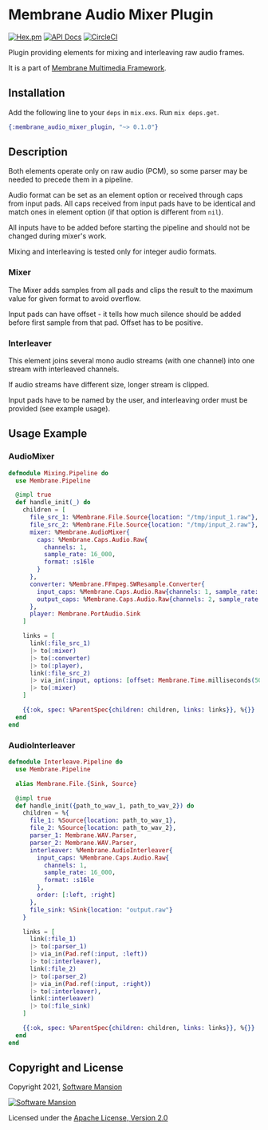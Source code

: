 # Membrane Audio Mixer Plugin

[![Hex.pm](https://img.shields.io/hexpm/v/membrane_audio_mixer_plugin.svg)](https://hex.pm/packages/membrane_audio_mixer_plugin)
[![API Docs](https://img.shields.io/badge/api-docs-yellow.svg?style=flat)](https://hexdocs.pm/membrane_audio_mixer_plugin/)
[![CircleCI](https://circleci.com/gh/membraneframework/membrane_audio_mixer_plugin.svg?style=svg)](https://circleci.com/gh/membraneframework/membrane_audio_mixer_plugin)

Plugin providing elements for mixing and interleaving raw audio frames.

It is a part of [Membrane Multimedia Framework](https://membraneframework.org).

## Installation

Add the following line to your `deps` in `mix.exs`. Run `mix deps.get`.

```elixir
{:membrane_audio_mixer_plugin, "~> 0.1.0"}
```

## Description

Both elements operate only on raw audio (PCM), so some parser may be needed to precede them in a pipeline.

Audio format can be set as an element option or received through caps from input pads. All
caps received from input pads have to be identical and match ones in element option (if that 
option is different from `nil`).

All inputs have to be added before starting the pipeline and should not be changed
during mixer's work.

Mixing and interleaving is tested only for integer audio formats.
### Mixer

The Mixer adds samples from all pads and clips the result to the maximum value for given 
format to avoid overflow.

Input pads can have offset - it tells how much silence should be added before first sample
from that pad. Offset has to be positive.
### Interleaver

This element joins several mono audio streams (with one channel) into one stream with interleaved channels.

If audio streams have different size, longer stream is clipped.

Input pads have to be named by the user, and interleaving order must be provided (see example usage).

## Usage Example
### AudioMixer
```elixir
defmodule Mixing.Pipeline do
  use Membrane.Pipeline

  @impl true
  def handle_init(_) do
    children = [
      file_src_1: %Membrane.File.Source{location: "/tmp/input_1.raw"},
      file_src_2: %Membrane.File.Source{location: "/tmp/input_2.raw"},
      mixer: %Membrane.AudioMixer{
        caps: %Membrane.Caps.Audio.Raw{
          channels: 1,
          sample_rate: 16_000,
          format: :s16le
        }
      },
      converter: %Membrane.FFmpeg.SWResample.Converter{
        input_caps: %Membrane.Caps.Audio.Raw{channels: 1, sample_rate: 16_000, format: :s16le},
        output_caps: %Membrane.Caps.Audio.Raw{channels: 2, sample_rate: 48_000, format: :s16le}
      },
      player: Membrane.PortAudio.Sink
    ]

    links = [
      link(:file_src_1)
      |> to(:mixer)
      |> to(:converter)
      |> to(:player),
      link(:file_src_2)
      |> via_in(:input, options: [offset: Membrane.Time.milliseconds(5000)])
      |> to(:mixer)
    ]

    {{:ok, spec: %ParentSpec{children: children, links: links}}, %{}}
  end
end
```
### AudioInterleaver
```elixir
defmodule Interleave.Pipeline do
  use Membrane.Pipeline

  alias Membrane.File.{Sink, Source}

  @impl true
  def handle_init({path_to_wav_1, path_to_wav_2}) do
    children = %{
      file_1: %Source{location: path_to_wav_1},
      file_2: %Source{location: path_to_wav_2},
      parser_1: Membrane.WAV.Parser,
      parser_2: Membrane.WAV.Parser,
      interleaver: %Membrane.AudioInterleaver{
        input_caps: %Membrane.Caps.Audio.Raw{
          channels: 1,
          sample_rate: 16_000,
          format: :s16le
        },
        order: [:left, :right]
      },
      file_sink: %Sink{location: "output.raw"}
    }

    links = [
      link(:file_1)
      |> to(:parser_1)
      |> via_in(Pad.ref(:input, :left))
      |> to(:interleaver),
      link(:file_2)
      |> to(:parser_2)
      |> via_in(Pad.ref(:input, :right))
      |> to(:interleaver),
      link(:interleaver)
      |> to(:file_sink)
    ]

    {{:ok, spec: %ParentSpec{children: children, links: links}}, %{}}
  end
end

```

## Copyright and License

Copyright 2021, [Software Mansion](https://swmansion.com/?utm_source=git&utm_medium=readme&utm_campaign=membrane)

[![Software Mansion](https://logo.swmansion.com/logo?color=white&variant=desktop&width=200&tag=membrane-github)](https://swmansion.com/?utm_source=git&utm_medium=readme&utm_campaign=membrane)

Licensed under the [Apache License, Version 2.0](LICENSE)
